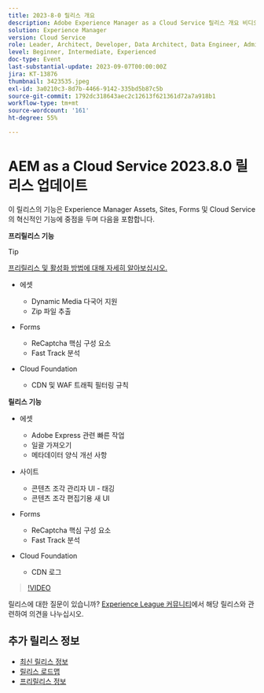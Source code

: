 ```yaml
---
title: 2023-8-0 릴리스 개요
description: Adobe Experience Manager as a Cloud Service 릴리스 개요 비디오 2023.8.0
solution: Experience Manager
version: Cloud Service
role: Leader, Architect, Developer, Data Architect, Data Engineer, Admin, User
level: Beginner, Intermediate, Experienced
doc-type: Event
last-substantial-update: 2023-09-07T00:00:00Z
jira: KT-13876
thumbnail: 3423535.jpeg
exl-id: 3a0210c3-8d7b-4466-9142-335bd5b87c5b
source-git-commit: 1792dc318643aec2c12613f621361d72a7a918b1
workflow-type: tm+mt
source-wordcount: '161'
ht-degree: 55%

---
```


# AEM as a Cloud Service 2023.8.0 릴리스 업데이트

이 릴리스의 기능은 Experience Manager Assets, Sites, Forms 및 Cloud Service의 혁신적인 기능에 중점을 두며 다음을 포함합니다.

**프리릴리스 기능**

>[!TIP]
>
>[프리릴리스 및 활성화 방법에 대해 자세히 알아보십시오.](https://experienceleague.adobe.com/docs/experience-manager-cloud-service/content/release-notes/prerelease.html)

* 에셋
   * Dynamic Media 다국어 지원
   * Zip 파일 추출

* Forms
   * ReCaptcha 핵심 구성 요소
   * Fast Track 분석

* Cloud Foundation
   * CDN 및 WAF 트래픽 필터링 규칙

**릴리스 기능**

* 에셋
   * Adobe Express 관련 빠른 작업
   * 일괄 가져오기
   * 메타데이터 양식 개선 사항

* 사이트
   * 콘텐츠 조각 관리자 UI - 태깅
   * 콘텐츠 조각 편집기용 새 UI

* Forms
   * ReCaptcha 핵심 구성 요소
   * Fast Track 분석

* Cloud Foundation
   * CDN 로그

>[!VIDEO](https://video.tv.adobe.com/v/3423535/?learn=on)

릴리스에 대한 질문이 있습니까?  [Experience League 커뮤니티](https://adobe.ly/3syyBwe)에서 해당 릴리스와 관련하여 의견을 나누십시오.

## 추가 릴리스 정보

* [최신 릴리스 정보](https://experienceleague.adobe.com/docs/experience-manager-cloud-service/content/release-notes/home.html)
* [릴리스 로드맵](https://experienceleague.adobe.com/docs/experience-manager-release-information/aem-release-updates/update-releases-roadmap.html)
* [프리릴리스 정보](https://experienceleague.adobe.com/docs/experience-manager-cloud-service/content/release-notes/prerelease.html?lang=ko-KR)
